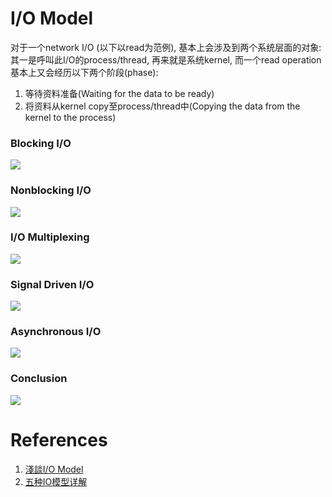 # I/O Model

对于一个network I/O (以下以read为范例), 基本上会涉及到两个系统层面的对象: 其一是呼叫此I/O的process/thread, 再来就是系统kernel, 而一个read operation基本上又会经历以下两个阶段(phase):

1. 等待资料准备(Waiting for the data to be ready)
2. 将资料从kernel copy至process/thread中(Copying the data from the kernel to the process)

### Blocking I/O

![](https://ftp.bmp.ovh/imgs/2020/05/e1f247de4ca236c4.png)

### Nonblocking I/O

![](https://ftp.bmp.ovh/imgs/2020/05/de0371f4e49822d4.png)

### I/O Multiplexing

![](https://ftp.bmp.ovh/imgs/2020/05/3a8ce2fd6274569c.png)

### Signal Driven I/O

![](https://ftp.bmp.ovh/imgs/2020/05/c31817a71657758e.png)

### Asynchronous I/O

![](https://ftp.bmp.ovh/imgs/2020/05/c31817a71657758e.png)

### Conclusion

![](https://ftp.bmp.ovh/imgs/2020/05/a8cf3d0fdb8f3da7.jpeg)

# References

1. [淺談I/O Model](https://medium.com/@clu1022/%E6%B7%BA%E8%AB%87i-o-model-32da09c619e6)
2. [五种IO模型详解](https://blog.csdn.net/ocean_fan/article/details/79622956)
